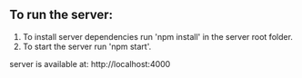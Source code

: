 ## To run the server:
1. To install server dependencies run 'npm install' in the server root folder.
2. To start the server run 'npm start'.

server is available at: http://localhost:4000
